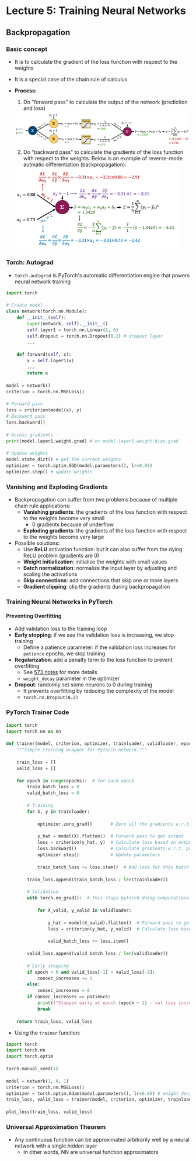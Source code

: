 # Lecture 5: Training Neural Networks

## Backpropagation

### Basic concept

- It is to calculate the gradient of the loss function with respect to the weights
- It is a special case of the chain rule of calculus

- **Process:**

  1. Do "forward pass" to calculate the output of the network (prediction and loss)

  <img src="images/5_back1.png" width="600">

  2. Do "backward pass" to calculate the gradients of the loss function with respect to the weights. Below is an example of reverse-mode autmatic differentiation (backpropagation):

  <img src="images/5_back2.png" width="450">

### Torch: Autograd

- `torch.autograd` is PyTorch's automatic differentiation engine that powers neural network training

```python
import torch

# Create model
class network(torch.nn.Module):
    def __init__(self):
        super(network, self).__init__()
        self.layer1 = torch.nn.Linear(1, 6)
        self.dropout = torch.nn.Dropout(0.2) # dropout layer
        ...

    def forward(self, x):
        x = self.layer1(x)
        ...
        return x

model = network()
criterion = torch.nn.MSELoss()

# Forward pass
loss = criterion(model(x), y)
# Backward pass
loss.backward()

# Access gradients
print(model.layer1.weight.grad) # or model.layer1.weight.bias.grad

# Update weights
model.state_dict() # get the current weights
optimizer = torch.optim.SGD(model.parameters(), lr=0.01)
optimizer.step() # update weights
```

### Vanishing and Exploding Gradients

- Backpropagation can suffer from two problems because of multiple chain rule applications:
  - **Vanishing gradients**: the gradients of the loss function with respect to the weights become very small
    - 0 gradients because of underflow
  - **Exploding gradients**: the gradients of the loss function with respect to the weights become very large
- Possible solutions:
  - Use **ReLU** activation function: but it can also suffer from the dying ReLU problem (gradients are 0)
  - **Weight initialization**: initialize the weights with small values
  - **Batch normalization**: normalize the input layer by adjusting and scaling the activations
  - **Skip connections**: add connections that skip one or more layers
  - **Gradient clipping**: clip the gradients during backpropagation

### Training Neural Networks in PyTorch

#### Preventing Overfitting

- Add validation loss to the training loop
- **Early stopping**: if we see the validation loss is increasing, we stop training
  - Define a patience parameter: if the validation loss increases for `patience` epochs, we stop training
- **Regularization**: add a penalty term to the loss function to prevent overfitting
  - See [573 notes](https://mds.farrandi.com/block_3/573_model_sel/573_model_sel#regularization) for more details
  - `weight_decay` parameter in the optimizer
- **Dropout**: randomly set some neurons to 0 during training
  - It prevents overfitting by reducing the complexity of the model
  - `torch.nn.Dropout(0.2)`

### PyTorch Trainer Code

```python
import torch
import torch.nn as nn

def trainer(model, criterion, optimizer, trainloader, validloader, epochs=5, patience=5):
    """Simple training wrapper for PyTorch network."""

    train_loss = []
    valid_loss = []

    for epoch in range(epochs):  # for each epoch
        train_batch_loss = 0
        valid_batch_loss = 0

        # Training
        for X, y in trainloader:

            optimizer.zero_grad()       # Zero all the gradients w.r.t. parameters

            y_hat = model(X).flatten()  # Forward pass to get output
            loss = criterion(y_hat, y)  # Calculate loss based on output
            loss.backward()             # Calculate gradients w.r.t. parameters
            optimizer.step()            # Update parameters

            train_batch_loss += loss.item()  # Add loss for this batch to running total

        train_loss.append(train_batch_loss / len(trainloader))

        # Validation
        with torch.no_grad():  # this stops pytorch doing computational graph stuff under-the-hood and saves memory and time

            for X_valid, y_valid in validloader:

                y_hat = model(X_valid).flatten()  # Forward pass to get output
                loss = criterion(y_hat, y_valid)  # Calculate loss based on output

                valid_batch_loss += loss.item()

        valid_loss.append(valid_batch_loss / len(validloader))

        # Early stopping
        if epoch > 0 and valid_loss[-1] > valid_loss[-2]:
            consec_increases += 1
        else:
            consec_increases = 0
        if consec_increases == patience:
            print(f"Stopped early at epoch {epoch + 1} - val loss increased for {consec_increases} consecutive epochs!")
            break

    return train_loss, valid_loss
```

- Using the `trainer` function:

```python
import torch
import torch.nn
import torch.optim

torch.manual_seed(1)

model = network(1, 6, 1)
criterion = torch.nn.MSELoss()
optimizer = torch.optim.Adam(model.parameters(), lr=0.05) # weight_decay=0.01 for L2 regularization
train_loss, valid_loss = trainer(model, criterion, optimizer, trainloader, validloader, epochs=201, patience=3)

plot_loss(train_loss, valid_loss)
```

### Universal Approximation Theorem

- Any continuous function can be approximated arbitrarily well by a neural network with a single hidden layer
  - In other words, NN are universal function approximators
